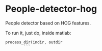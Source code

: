 # People-detector-hog

People detector based on HOG features.

To run it, just do, inside matlab:
```
process_dir(indir, outdir
		```
